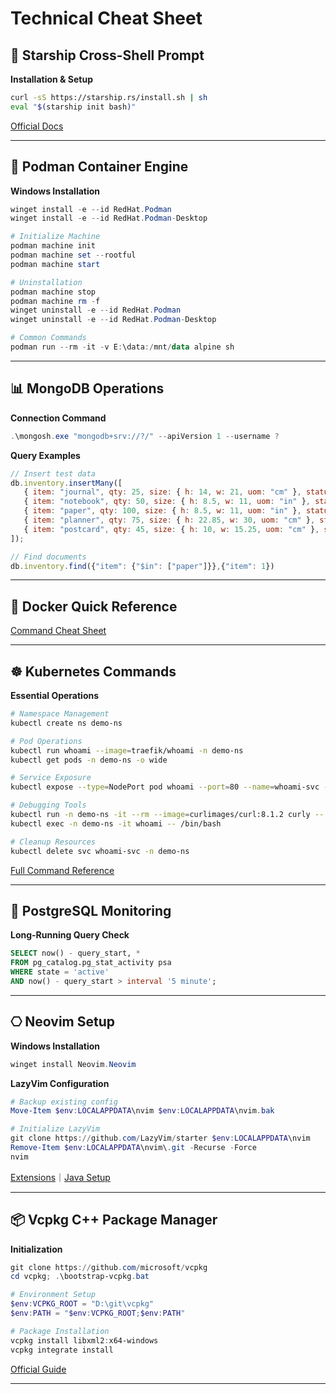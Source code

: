
# Technical Cheat Sheet

## 🌟 Starship Cross-Shell Prompt
**Installation & Setup**
```bash
curl -sS https://starship.rs/install.sh | sh
eval "$(starship init bash)"
```
[Official Docs](https://github.com/starship/starship?tab=readme-ov-file)

---

## 🐳 Podman Container Engine
**Windows Installation**
```powershell
winget install -e --id RedHat.Podman
winget install -e --id RedHat.Podman-Desktop 

# Initialize Machine
podman machine init 
podman machine set --rootful
podman machine start

# Uninstallation
podman machine stop
podman machine rm -f
winget uninstall -e --id RedHat.Podman
winget uninstall -e --id RedHat.Podman-Desktop

# Common Commands
podman run --rm -it -v E:\data:/mnt/data alpine sh
```

---

## 📊 MongoDB Operations
**Connection Command**
```powershell
.\mongosh.exe "mongodb+srv://?/" --apiVersion 1 --username ?
```

**Query Examples**
```javascript
// Insert test data
db.inventory.insertMany([
   { item: "journal", qty: 25, size: { h: 14, w: 21, uom: "cm" }, status: "A" },
   { item: "notebook", qty: 50, size: { h: 8.5, w: 11, uom: "in" }, status: "A" },
   { item: "paper", qty: 100, size: { h: 8.5, w: 11, uom: "in" }, status: "D" },
   { item: "planner", qty: 75, size: { h: 22.85, w: 30, uom: "cm" }, status: "D" },
   { item: "postcard", qty: 45, size: { h: 10, w: 15.25, uom: "cm" }, status: "A" }
]);

// Find documents
db.inventory.find({"item": {"$in": ["paper"]}},{"item": 1})
```

---

## 🐋 Docker Quick Reference
[Command Cheat Sheet](https://cheat.sh/docker)

---

## ☸️ Kubernetes Commands
**Essential Operations**
```bash
# Namespace Management
kubectl create ns demo-ns

# Pod Operations
kubectl run whoami --image=traefik/whoami -n demo-ns
kubectl get pods -n demo-ns -o wide

# Service Exposure
kubectl expose --type=NodePort pod whoami --port=80 --name=whoami-svc -n demo-ns

# Debugging Tools
kubectl run -n demo-ns -it --rm --image=curlimages/curl:8.1.2 curly -- /bin/sh
kubectl exec -n demo-ns -it whoami -- /bin/bash

# Cleanup Resources
kubectl delete svc whoami-svc -n demo-ns
```
[Full Command Reference](https://kubernetes.io/docs/reference/generated/kubectl/kubectl-commands)

---

## 🐘 PostgreSQL Monitoring
**Long-Running Query Check**
```sql
SELECT now() - query_start, * 
FROM pg_catalog.pg_stat_activity psa 
WHERE state = 'active'
AND now() - query_start > interval '5 minute';
```

---

## ⎔ Neovim Setup
**Windows Installation**
```powershell
winget install Neovim.Neovim
```

**LazyVim Configuration**
```powershell
# Backup existing config
Move-Item $env:LOCALAPPDATA\nvim $env:LOCALAPPDATA\nvim.bak

# Initialize LazyVim
git clone https://github.com/LazyVim/starter $env:LOCALAPPDATA\nvim
Remove-Item $env:LOCALAPPDATA\nvim\.git -Recurse -Force
nvim
```
[Extensions](https://www.lazyvim.org/extras)｜[Java Setup](https://github.com/nvim-java/nvim-java/wiki/Lazyvim)

---

## 📦 Vcpkg C++ Package Manager
**Initialization**
```powershell
git clone https://github.com/microsoft/vcpkg
cd vcpkg; .\bootstrap-vcpkg.bat

# Environment Setup
$env:VCPKG_ROOT = "D:\git\vcpkg"
$env:PATH = "$env:VCPKG_ROOT;$env:PATH"

# Package Installation
vcpkg install libxml2:x64-windows
vcpkg integrate install
```
[Official Guide](https://learn.microsoft.com/en-us/vcpkg/get_started/get-started?pivots=shell-powershell)

---
